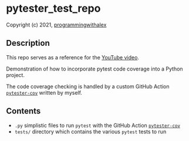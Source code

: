 # pytester_test_repo

Copyright (c) 2021, [programmingwithalex](https://github.com/programmingwithalex)

## Description

This repo serves as a reference for the [YouTube video](https://www.youtube.com/watch?v=OOZtW3iF0is&list=PL0dOL8Z7pG3J6t1pqRQiNarBGY-ZnIJcq&index=3).

Demonstration of how to incorporate pytest code coverage into a Python project.

The code coverage checking is handled by a custom GitHub Action [`pytester-cov`](https://github.com/marketplace/actions/pytester-cov) written by myself.

## Contents

* `.py` simplistic files to run `pytest` with the GitHub Action [`pytester-cov`](https://github.com/marketplace/actions/pytester-cov)
* `tests/` directory which contains the various `pytest` tests to run
